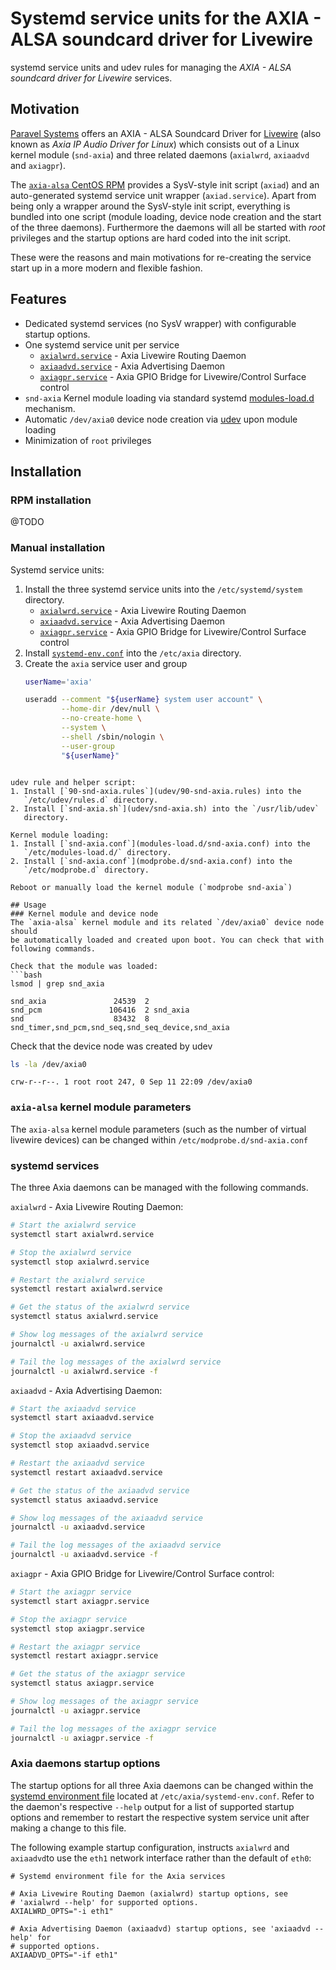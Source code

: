 # Systemd service units for the AXIA - ALSA soundcard driver for Livewire
systemd service units and udev rules for managing the _AXIA - ALSA soundcard driver for Livewire_ services.

## Motivation
[Paravel Systems](http://www.paravelsystems.com/) offers an AXIA - ALSA
Soundcard Driver for
[Livewire](https://www.telosalliance.com/Axia/Livewire-AoIP-Networking) (also
known as _Axia IP Audio Driver for Linux_) which consists out of a Linux kernel
module (`snd-axia`) and three related daemons (`axialwrd`, `axiaadvd` and
`axiagpr`).

The [`axia-alsa` CentOS
RPM](http://download.paravelsystems.com/CentOS/7com/CentOS/) provides a
SysV-style init script (`axiad`) and an auto-generated systemd service unit
wrapper (`axiad.service`). Apart from being only a wrapper around the
SysV-style init script, everything is bundled into one script (module loading,
device node creation and the start of the three daemons). Furthermore
the daemons will all be started with _root_ privileges and the startup options
are hard coded into the init script.

These were the reasons and main motivations for re-creating the service start
up in a more modern and flexible fashion.
             
## Features
* Dedicated systemd services (no SysV wrapper) with configurable startup
  options.
* One systemd service unit per service
  * [`axialwrd.service`](systemd/axialwrd.service) - Axia Livewire Routing
    Daemon
  * [`axiaadvd.service`](systemd/axiaadvd.service) - Axia Advertising Daemon
  * [`axiagpr.service`](systemd/axiagpr.service) - Axia GPIO Bridge for
    Livewire/Control Surface control
* `snd-axia` Kernel module loading via standard systemd
  [modules-load.d](https://www.freedesktop.org/software/systemd/man/modules-load.d.html)
  mechanism.
* Automatic `/dev/axia0` device node creation via
  [udev](https://www.freedesktop.org/software/systemd/man/udev.html) upon
  module loading
* Minimization of `root` privileges

## Installation
### RPM installation
@TODO

### Manual installation
Systemd service units:
1. Install the three systemd service units into the `/etc/systemd/system`
   directory.  
   * [`axialwrd.service`](systemd/axialwrd.service) - Axia Livewire Routing
    Daemon
   * [`axiaadvd.service`](systemd/axiaadvd.service) - Axia Advertising Daemon
   * [`axiagpr.service`](systemd/axiagpr.service) - Axia GPIO Bridge for
    Livewire/Control Surface control
2. Install [`systemd-env.conf`](systemd/systemd-env.conf) into the `/etc/axia`
   directory.
3. Create the `axia` service user and group
   ```bash
   userName='axia'

   useradd --comment "${userName} system user account" \
           --home-dir /dev/null \
           --no-create-home \
           --system \
           --shell /sbin/nologin \
           --user-group
           "${userName}"
```

udev rule and helper script:
1. Install [`90-snd-axia.rules`](udev/90-snd-axia.rules) into the
   `/etc/udev/rules.d` directory.
2. Install [`snd-axia.sh`](udev/snd-axia.sh) into the `/usr/lib/udev`
   directory.

Kernel module loading:
1. Install [`snd-axia.conf`](modules-load.d/snd-axia.conf) into the
   `/etc/modules-load.d/` directory.
2. Install [`snd-axia.conf`](modprobe.d/snd-axia.conf) into the
   `/etc/modprobe.d` directory.

Reboot or manually load the kernel module (`modprobe snd-axia`)

## Usage
### Kernel module and device node
The `axia-alsa` kernel module and its related `/dev/axia0` device node should
be automatically loaded and created upon boot. You can check that with
following commands.

Check that the module was loaded:
```bash
lsmod | grep snd_axia
```
```
snd_axia               24539  2 
snd_pcm               106416  2 snd_axia
snd                    83432  8 snd_timer,snd_pcm,snd_seq,snd_seq_device,snd_axia
```

Check that the device node was created by udev
```bash
ls -la /dev/axia0
```
```
crw-r--r--. 1 root root 247, 0 Sep 11 22:09 /dev/axia0
```

### `axia-alsa` kernel module parameters
The `axia-alsa` kernel module parameters (such as the number of virtual
livewire devices) can be changed within `/etc/modprobe.d/snd-axia.conf`

### systemd services
The three Axia daemons can be managed with the following commands.

`axialwrd` - Axia Livewire Routing Daemon:
```bash
# Start the axialwrd service
systemctl start axialwrd.service

# Stop the axialwrd service
systemctl stop axialwrd.service

# Restart the axialwrd service
systemctl restart axialwrd.service

# Get the status of the axialwrd service
systemctl status axialwrd.service

# Show log messages of the axialwrd service
journalctl -u axialwrd.service

# Tail the log messages of the axialwrd service
journalctl -u axialwrd.service -f
```

`axiaadvd` - Axia Advertising Daemon:
```bash
# Start the axiaadvd service
systemctl start axiaadvd.service

# Stop the axiaadvd service
systemctl stop axiaadvd.service

# Restart the axiaadvd service
systemctl restart axiaadvd.service

# Get the status of the axiaadvd service
systemctl status axiaadvd.service

# Show log messages of the axiaadvd service
journalctl -u axiaadvd.service

# Tail the log messages of the axiaadvd service
journalctl -u axiaadvd.service -f
```

`axiagpr` - Axia GPIO Bridge for Livewire/Control Surface control:
```bash
# Start the axiagpr service
systemctl start axiagpr.service

# Stop the axiagpr service
systemctl stop axiagpr.service

# Restart the axiagpr service
systemctl restart axiagpr.service

# Get the status of the axiagpr service
systemctl status axiagpr.service

# Show log messages of the axiagpr service
journalctl -u axiagpr.service

# Tail the log messages of the axiagpr service
journalctl -u axiagpr.service -f
```

### Axia daemons startup options
The startup options for all three Axia daemons can be changed within the
[systemd environment
file](https://www.freedesktop.org/software/systemd/man/systemd.exec.html#EnvironmentFile=)
located at `/etc/axia/systemd-env.conf`. Refer to the daemon's respective
`--help` output for a list of supported startup options and remember to restart
the respective system service unit after making a change to this file.

The following example startup configuration, instructs `axialwrd` and `axiaadvd`to use  the `eth1` network interface rather than the default of `eth0`:
```
# Systemd environment file for the Axia services

# Axia Livewire Routing Daemon (axialwrd) startup options, see
# 'axialwrd --help' for supported options.
AXIALWRD_OPTS="-i eth1"

# Axia Advertising Daemon (axiaadvd) startup options, see 'axiaadvd --help' for
# supported options.
AXIAADVD_OPTS="-if eth1"
```

